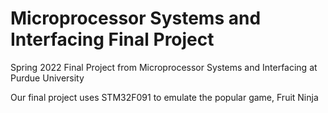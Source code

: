 # Microprocessor Systems and Interfacing Final Project

Spring 2022 Final Project from Microprocessor Systems and Interfacing at Purdue University

Our final project uses STM32F091 to emulate the popular game, Fruit Ninja
